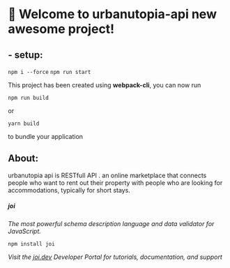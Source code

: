 # 🚀 Welcome to urbanutopia-api new awesome project!

## - setup:

`npm i --force`
`npm run start`

This project has been created using **webpack-cli**, you can now run

```
npm run build
```

or

```
yarn build
```

to bundle your application

## About:

urbanutopia api is RESTfull API . an online marketplace that connects people who want to rent out their property with people who are looking for accommodations, typically for short stays.

##### joi

_The most powerful schema description language and data validator for JavaScript._

`npm install joi`

_Visit the [joi.dev](https://joi.dev/) Developer Portal for tutorials, documentation, and support_
